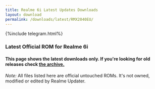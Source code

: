 ```yaml
---
title: Realme 6i Latest Updates Downloads
layout: download
permalink: /downloads/latest/RMX2040EU/
---
```

<script>
    $(document).ready(function () {
        loadLatest("RMX2040EU");
    });
</script>

{%include telegram.html%}

<div class="col-12 mx-auto">
    <h3 class="title bg-light p-2 rounded">Latest Official ROM for Realme 6i</h3>
    <h4>This page shows the latest downloads only. If you're looking for old releases check
        <a href="/downloads/archive/RMX2040EU/">the archive.</a></h4>
    <p><i>Note: </i>All files listed here are official untouched ROMs.
        It's not owned, modified or edited by Realme Updater.</p>
    <div id="downloads">
    </div>
</div>